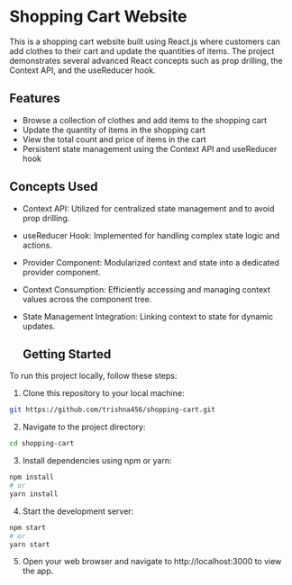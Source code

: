 # Shopping Cart Website

This is a shopping cart website built using React.js where customers can add clothes to their cart and update the quantities of items. The project demonstrates several advanced React concepts such as prop drilling, the Context API, and the useReducer hook.

## Features

- Browse a collection of clothes and add items to the shopping cart
- Update the quantity of items in the shopping cart
- View the total count and price of items in the cart
- Persistent state management using the Context API and useReducer hook


## Concepts Used

- Context API: Utilized for centralized state management and to avoid prop drilling.
- useReducer Hook: Implemented for handling complex state logic and actions.
- Provider Component: Modularized context and state into a dedicated provider component.
- Context Consumption: Efficiently accessing and managing context values across the component tree.
- State Management Integration: Linking context to state for dynamic updates.

  ## Getting Started

To run this project locally, follow these steps:

1. Clone this repository to your local machine:

```bash
git https://github.com/trishna456/shopping-cart.git
```

2. Navigate to the project directory:
```bash
cd shopping-cart
```

3. Install dependencies using npm or yarn:
```bash
npm install
# or
yarn install
```

4. Start the development server:
```bash
npm start
# or
yarn start
```

5. Open your web browser and navigate to http://localhost:3000 to view the app.
